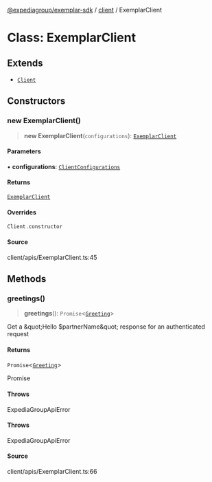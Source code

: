 [@expediagroup/exemplar-sdk](../../index.md) / [client](../index.md) / ExemplarClient

# Class: ExemplarClient

## Extends

- [`Client`](../core/classes/Client.md)

## Constructors

### new ExemplarClient()

> **new ExemplarClient**(`configurations`): [`ExemplarClient`](ExemplarClient.md)

#### Parameters

• **configurations**: [`ClientConfigurations`](../core/interfaces/ClientConfigurations.md)

#### Returns

[`ExemplarClient`](ExemplarClient.md)

#### Overrides

`Client.constructor`

#### Source

client/apis/ExemplarClient.ts:45

## Methods

### greetings()

> **greetings**(): `Promise`\<[`Greeting`](../../models/classes/Greeting.md)\>

Get a \&quot;Hello $partnerName\&quot; response for an authenticated request
<Greeting>

#### Returns

`Promise`\<[`Greeting`](../../models/classes/Greeting.md)\>

Promise

#### Throws

ExpediaGroupApiError

#### Throws

ExpediaGroupApiError

#### Source

client/apis/ExemplarClient.ts:66
